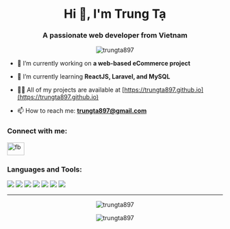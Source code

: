 <h1 align="center">Hi 👋, I'm Trung Tạ</h1>
<h3 align="center">A passionate web developer from Vietnam</h3>

<p align="center">
  <img src="https://komarev.com/ghpvc/?username=trungta897&label=Profile%20views&color=0e75b6&style=flat" alt="trungta897" />
</p>

- 🔭 I’m currently working on **a web-based eCommerce project**

- 🌱 I’m currently learning **ReactJS, Laravel, and MySQL**

- 👨‍💻 All of my projects are available at [https://trungta897.github.io](https://trungta897.github.io)

- 📫 How to reach me: **trungta897@gmail.com**

<h3 align="left">Connect with me:</h3>
<p align="left">
  <a href="https://facebook.com/trungta897" target="blank">
    <img align="center" src="https://cdn.jsdelivr.net/npm/simple-icons@3.0.1/icons/facebook.svg" alt="fb" height="30" width="40" />
  </a>
</p>

<h3 align="left">Languages and Tools:</h3>
<p align="left">
  <img src="https://img.shields.io/badge/PHP-777BB4?style=for-the-badge&logo=php&logoColor=white"/>
  <img src="https://img.shields.io/badge/MySQL-4479A1?style=for-the-badge&logo=mysql&logoColor=white"/>
  <img src="https://img.shields.io/badge/HTML5-E34F26?style=for-the-badge&logo=html5&logoColor=white"/>
  <img src="https://img.shields.io/badge/CSS3-1572B6?style=for-the-badge&logo=css3&logoColor=white"/>
  <img src="https://img.shields.io/badge/JavaScript-F7DF1E?style=for-the-badge&logo=javascript&logoColor=black"/>
  <img src="https://img.shields.io/badge/Laravel-F9322C?style=for-the-badge&logo=laravel&logoColor=white"/>
  <img src="https://img.shields.io/badge/React-20232A?style=for-the-badge&logo=react&logoColor=61DAFB"/>
</p>

---

<p align="center">
  <img align="center" src="https://github-readme-stats.vercel.app/api?username=trungta897&show_icons=true&locale=en" alt="trungta897" />
</p>
<p align="center">
  <img align="center" src="https://github-readme-streak-stats.herokuapp.com/?user=trungta897&" alt="trungta897" />
</p>
